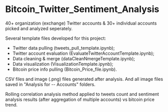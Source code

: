 
# Bitcoin_Twitter_Sentiment_Analysis

40+ organization (exchange) Twitter accounts & 30+ individual accounts picked and analyzed seperately.

Several template files developed for this project:
- Twitter data pulling (tweets_pull_template.ipynb);
- Twitter account evaluation (EvaluateTwitterAccountTemplate.ipynb);
- Data cleaning & merge (dataCleanNmergeTemplate.ipynb);
- Data visualization (VisualizationTemplate.ipynb);
- Bitcoin price info pulling (Bitcoin_Price_file.ipynb).

CSV files and image (.png) files generated after analysis. And all image files saved in "Analysis for -- Accounts" folders.

Rolling correlation analysis method applied to tweets count and sentiment analysis results (after aggregation of multiple accounts) vs bitcoin price trend.



```python

```
